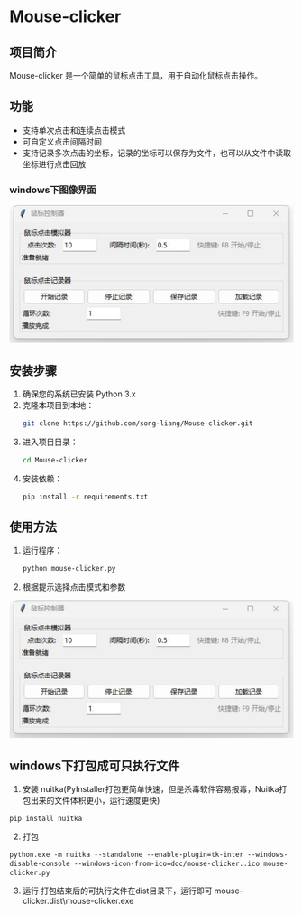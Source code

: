 # Mouse-clicker

## 项目简介
Mouse-clicker 是一个简单的鼠标点击工具，用于自动化鼠标点击操作。

## 功能
- 支持单次点击和连续点击模式
- 可自定义点击间隔时间
- 支持记录多次点击的坐标，记录的坐标可以保存为文件，也可以从文件中读取坐标进行点击回放

### windows下图像界面
![鼠标点击器.jpg](doc/%E9%BC%A0%E6%A0%87%E7%82%B9%E5%87%BB%E5%99%A8.jpg)

## 安装步骤
1. 确保您的系统已安装 Python 3.x
2. 克隆本项目到本地：
   ```bash
   git clone https://github.com/song-liang/Mouse-clicker.git
   ```
3. 进入项目目录：
   ```bash
   cd Mouse-clicker
   ```
4. 安装依赖：
   ```bash
   pip install -r requirements.txt
   ```

## 使用方法
1. 运行程序：
   ```bash
   python mouse-clicker.py
   ```
2. 根据提示选择点击模式和参数

![鼠标点击器.jpg](doc/%E9%BC%A0%E6%A0%87%E7%82%B9%E5%87%BB%E5%99%A8.jpg)


## windows下打包成可只执行文件
1. 安装 nuitka(PyInstaller打包更简单快速，但是杀毒软件容易报毒，Nuitka打包出来的文件体积更小，运行速度更快)
```
pip install nuitka
```
2. 打包
```
python.exe -m nuitka --standalone --enable-plugin=tk-inter --windows-disable-console --windows-icon-from-ico=doc/mouse-clicker..ico mouse-clicker.py
```

3. 运行
打包结束后的可执行文件在dist目录下，运行即可
mouse-clicker.dist\mouse-clicker.exe



